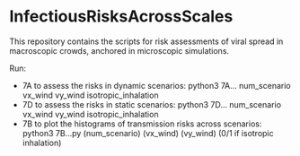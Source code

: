 # InfectiousRisksAcrossScales
This repository contains the scripts for risk assessments of viral spread in macroscopic crowds, anchored in microscopic simulations.

Run:
* 7A to assess the risks in dynamic scenarios:
python3 7A... num_scenario vx_wind vy_wind isotropic_inhalation
* 7D to assess the risks in static scenarios:
python3 7D... num_scenario vx_wind vy_wind isotropic_inhalation
* 7B to plot the histograms of transmission risks across scenarios:
python3 7B...py (num_scenario) (vx_wind) (vy_wind) (0/1 if isotropic inhalation)
